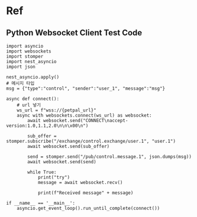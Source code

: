 # Ref
## Python Websocket Client Test Code

    import asyncio
    import websockets
    import stomper
    import nest_asyncio
    import json

    nest_asyncio.apply()
    # 메시지 타입
    msg = {"type":"control", "sender":"user_1", "message":"msg"}

    async def connect():
        # url 넣기
        ws_url = f"wss://{petpal_url}"
        async with websockets.connect(ws_url) as websocket:
            await websocket.send("CONNECT\naccept-version:1.0,1.1,2.0\n\n\x00\n")

            sub_offer = stomper.subscribe("/exchange/control.exchange/user.1", "user.1")
            await websocket.send(sub_offer)

            send = stomper.send("/pub/control.message.1", json.dumps(msg))
            await websocket.send(send)
            
            while True:
                print("try")
                message = await websocket.recv()

                print(f"Received message" + message)

    if __name__ == '__main__':
        asyncio.get_event_loop().run_until_complete(connect())
